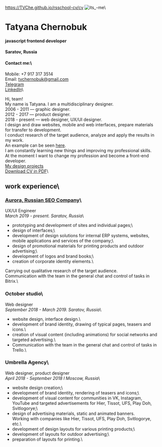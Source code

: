 https://TVChe.github.io/rsschool-cv/cv
![its_-me](https://drive.google.com/file/d/1Jt95wySJli9D7-z3UBSAtC74vkdP3OR8/view?usp=share_link)\

# Tatyana Chernobuk
#### javascript frontend developer

#### Saratov, Russia

#### Сontact me:\
Mobile: +7 917 317 3514\
Email: tvchernobuk@gmail.com\
[Telegram](https://t.me/TatyanaChernobuk)\
[LinkedIn](https://www.linkedin.com/in/tatyanachernobuk)\

Hi, team!\
My name is Tatyana. I am a multidisciplinary designer.\
2006 - 2011 — graphic designer.\
2012 - 2017 — product designer.\
2018 - present — web designer, UX/UI designer.\
I design and draw websites, mobile and web interfaces, prepare materials for transfer to development.\
I conduct research of the target audience, analyze and apply the results in my work.\
An example can be seen [here](https://immediate-scarecrow-92f.notion.site/Questionnaires-0a61d5bc1e6a40b68a491639ab333287).\
I am constantly learning new things and improving my professional skills.\
At the moment I want to change my profession and become a front-end developer.\
[My design projects](https://www.behance.net/tvchernobuk)\
[Download CV in PDF](https://drive.google.com/file/d/1gWHJjbiCgtkBLa0INsjRkn1gVjb8Y841/view?usp=share_link)\

## work experience\
### [Aurora, Russian SEO Company](https://www.seo-russia.com/)\
UX/UI Engineer\
*March 2019 - present. Saratov, Russia*\

- prototyping and development of sites and individual pages;\
- design of interfaces;\
- development of design solutions for internal ERP systems, websites,
mobile applications and services of the company;\
- design of promotional materials for printing products and outdoor advertising;\
- development of logos and brand books;\
- creation of corporate identity elements.\

Carrying out qualitative research of the target audience.\
Communication with the team in the general chat and control of tasks in Bitrix.\

### October studio\
Web designer\
*September 2018 - March 2019. Saratov, Russia*\

- website design, interface design.\
- development of brand identity, drawing of typical pages, teasers and icons.\
- creation of visual content (including animations) for social networks
and targeted advertising.\
- Communication with the team in the general chat and control of tasks in Trello.\

### Umbrella Agency\
Web designer, product designer\
*April 2018 - September 2018 l Moscow, Russia*\

- website design creation;\
- development of brand identity, rendering of teasers and icons;\
- development of visual content for communities in VK, Instagram, YouTube
and targeted advertisements for Hier, Tissot, UFS, Play Doh, Svitlogorye;\
- design of advertising materials, static and animated banners.\
Working with companies like Hier, Tissot, UFS, Play Doh, Svitlogorye, etc.\
- development of design layouts for various printing products;\
- development of layouts for outdoor advertising;\
- preparation of layouts for printing.\

### 

